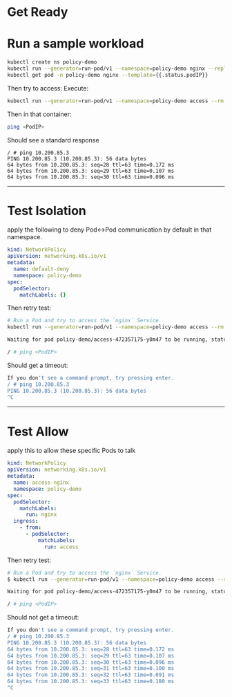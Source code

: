 
# Get Ready

# Run a sample workload
```bash
kubectl create ns policy-demo
kubectl run --generator=run-pod/v1 --namespace=policy-demo nginx --replicas=1 --image=nginx
kubectl get pod -n policy-demo nginx --template={{.status.podIP}}
```

Then try to access:
Execute:
```bash
kubectl run --generator=run-pod/v1 --namespace=policy-demo access --rm -ti --image busybox /bin/sh
```

Then in that container:
```bash
ping <PodIP>
```

Should see a standard response
```shell
/ # ping 10.200.85.3
PING 10.200.85.3 (10.200.85.3): 56 data bytes
64 bytes from 10.200.85.3: seq=28 ttl=63 time=0.172 ms
64 bytes from 10.200.85.3: seq=29 ttl=63 time=0.107 ms
64 bytes from 10.200.85.3: seq=30 ttl=63 time=0.096 ms
```

---

 # Test Isolation


apply the following to deny Pod<->Pod communication by default in that namespace.
```yaml
kind: NetworkPolicy
apiVersion: networking.k8s.io/v1
metadata:
  name: default-deny
  namespace: policy-demo
spec:
  podSelector:
    matchLabels: {}
```

Then retry test:
```bash
# Run a Pod and try to access the `nginx` Service.
kubectl run --generator=run-pod/v1 --namespace=policy-demo access --rm -ti --image busybox /bin/sh

Waiting for pod policy-demo/access-472357175-y0m47 to be running, status is Pending, pod ready: false

/ # ping <PodIP>
```

Should get a timeout:
```bash
If you don't see a command prompt, try pressing enter.
/ # ping 10.200.85.3
PING 10.200.85.3 (10.200.85.3): 56 data bytes
^C
```

---

# Test Allow

apply this to allow these specific Pods to talk
```yaml
kind: NetworkPolicy
apiVersion: networking.k8s.io/v1
metadata:
  name: access-nginx
  namespace: policy-demo
spec:
  podSelector:
    matchLabels:
      run: nginx
  ingress:
    - from:
      - podSelector:
          matchLabels:
            run: access
```

Then retry test:
```bash
# Run a Pod and try to access the `nginx` Service.
$ kubectl run --generator=run-pod/v1 --namespace=policy-demo access --rm -ti --image busybox /bin/sh

Waiting for pod policy-demo/access-472357175-y0m47 to be running, status is Pending, pod ready: false

/ # ping <PodIP>
```

Should not get a timeout:
```bash
If you don't see a command prompt, try pressing enter.
/ # ping 10.200.85.3
PING 10.200.85.3 (10.200.85.3): 56 data bytes
64 bytes from 10.200.85.3: seq=28 ttl=63 time=0.172 ms
64 bytes from 10.200.85.3: seq=29 ttl=63 time=0.107 ms
64 bytes from 10.200.85.3: seq=30 ttl=63 time=0.096 ms
64 bytes from 10.200.85.3: seq=31 ttl=63 time=0.100 ms
64 bytes from 10.200.85.3: seq=32 ttl=63 time=0.091 ms
64 bytes from 10.200.85.3: seq=33 ttl=63 time=0.180 ms
^C
```

